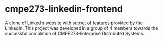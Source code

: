 # cmpe273-linkedin-frontend
A clone of LinkedIn website with subset of features provided by the LinkedIn. This project was developed in a group of 4 members towards the successful completion of CMPE273-Enterprise Distributed Systems.
